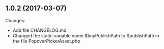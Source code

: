 1.0.2 (2017-03-07)
-----
Changes:

* Add file CHANGELOG.md
* Changed the static variable name $tinyPublishPath to $publishPath in the file PopoverPickerAsset.php